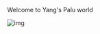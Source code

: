 Welcome to Yang's Palu world


![img](https://github.com/jwli-code/Paulworld/blob/main/img/Bol_expression.png)

